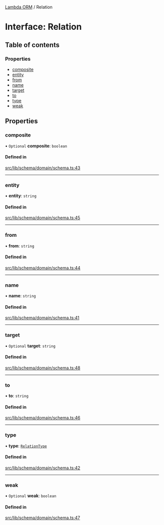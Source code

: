 [Lambda ORM](../README.md) / Relation

# Interface: Relation

## Table of contents

### Properties

- [composite](Relation.md#composite)
- [entity](Relation.md#entity)
- [from](Relation.md#from)
- [name](Relation.md#name)
- [target](Relation.md#target)
- [to](Relation.md#to)
- [type](Relation.md#type)
- [weak](Relation.md#weak)

## Properties

### composite

• `Optional` **composite**: `boolean`

#### Defined in

[src/lib/schema/domain/schema.ts:43](https://github.com/lambda-orm/lambdaorm-base/blob/ebf23f0efda68734da44516482f9d879bcfaea24/src/lib/schema/domain/schema.ts#L43)

___

### entity

• **entity**: `string`

#### Defined in

[src/lib/schema/domain/schema.ts:45](https://github.com/lambda-orm/lambdaorm-base/blob/ebf23f0efda68734da44516482f9d879bcfaea24/src/lib/schema/domain/schema.ts#L45)

___

### from

• **from**: `string`

#### Defined in

[src/lib/schema/domain/schema.ts:44](https://github.com/lambda-orm/lambdaorm-base/blob/ebf23f0efda68734da44516482f9d879bcfaea24/src/lib/schema/domain/schema.ts#L44)

___

### name

• **name**: `string`

#### Defined in

[src/lib/schema/domain/schema.ts:41](https://github.com/lambda-orm/lambdaorm-base/blob/ebf23f0efda68734da44516482f9d879bcfaea24/src/lib/schema/domain/schema.ts#L41)

___

### target

• `Optional` **target**: `string`

#### Defined in

[src/lib/schema/domain/schema.ts:48](https://github.com/lambda-orm/lambdaorm-base/blob/ebf23f0efda68734da44516482f9d879bcfaea24/src/lib/schema/domain/schema.ts#L48)

___

### to

• **to**: `string`

#### Defined in

[src/lib/schema/domain/schema.ts:46](https://github.com/lambda-orm/lambdaorm-base/blob/ebf23f0efda68734da44516482f9d879bcfaea24/src/lib/schema/domain/schema.ts#L46)

___

### type

• **type**: [`RelationType`](../enums/RelationType.md)

#### Defined in

[src/lib/schema/domain/schema.ts:42](https://github.com/lambda-orm/lambdaorm-base/blob/ebf23f0efda68734da44516482f9d879bcfaea24/src/lib/schema/domain/schema.ts#L42)

___

### weak

• `Optional` **weak**: `boolean`

#### Defined in

[src/lib/schema/domain/schema.ts:47](https://github.com/lambda-orm/lambdaorm-base/blob/ebf23f0efda68734da44516482f9d879bcfaea24/src/lib/schema/domain/schema.ts#L47)
